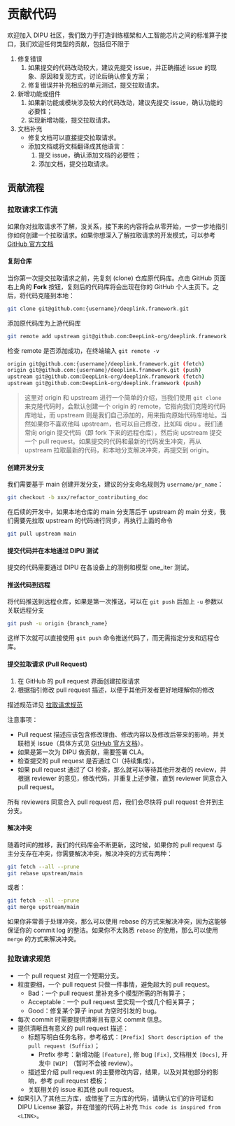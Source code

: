 # 贡献代码

欢迎加入 DIPU 社区，我们致力于打造训练框架和人工智能芯片之间的标准算子接口，我们欢迎任何类型的贡献，包括但不限于

1. 修复错误
   1. 如果提交的代码改动较大，建议先提交 issue，并正确描述 issue 的现象、原因和复现方式，讨论后确认修复方案；
   2. 修复错误并补充相应的单元测试，提交拉取请求。
2. 新增功能或组件
   1. 如果新功能或模块涉及较大的代码改动，建议先提交 issue，确认功能的必要性；
   2. 实现新增功能，提交拉取请求。
3. 文档补充
   - 修复文档可以直接提交拉取请求。
   - 添加文档或将文档翻译成其他语言：
     1. 提交 issue，确认添加文档的必要性；
     2. 添加文档，提交拉取请求。

## 贡献流程

### 拉取请求工作流

如果你对拉取请求不了解，没关系，接下来的内容将会从零开始，一步一步地指引你如何创建一个拉取请求。如果你想深入了解拉取请求的开发模式，可以参考 [GitHub 官方文档](https://docs.github.com/en/github/collaborating-with-issues-and-pull-requests/about-pull-requests)

#### 复刻仓库

当你第一次提交拉取请求之前，先复刻 (clone) 仓库原代码库。点击 GitHub 页面右上角的 **Fork** 按钮，复刻后的代码库将会出现在你的 GitHub 个人主页下。之后，将代码克隆到本地：

```bash
git clone git@github.com:{username}/deeplink.framework.git
```

添加原代码库为上游代码库

```bash
git remote add upstream git@github.com:DeepLink-org/deeplink.framework
```

检查 remote 是否添加成功，在终端输入 `git remote -v`

```bash
origin git@github.com:{username}/deeplink.framework.git (fetch)
origin git@github.com:{username}/deeplink.framework.git (push)
upstream git@github.com:DeepLink-org/deeplink.framework (fetch)
upstream git@github.com:DeepLink-org/deeplink.framework (push)
```

> 这里对 origin 和 upstream 进行一个简单的介绍，当我们使用 `git clone` 来克隆代码时，会默认创建一个 origin 的 remote，它指向我们克隆的代码库地址，而 upstream 则是我们自己添加的，用来指向原始代码库地址。当然如果你不喜欢他叫 upstream，也可以自己修改，比如叫 dipu 。我们通常向 origin 提交代码（即 fork 下来的远程仓库），然后向 upstream 提交一个 pull request。如果提交的代码和最新的代码发生冲突，再从 upstream 拉取最新的代码，和本地分支解决冲突，再提交到 origin。

#### 创建开发分支

我们需要基于 main 创建开发分支，建议的分支命名规则为 `username/pr_name`：

```bash
git checkout -b xxx/refactor_contributing_doc
```

在后续的开发中，如果本地仓库的 main 分支落后于 upstream 的 main 分支，我们需要先拉取 upstream 的代码进行同步，再执行上面的命令

```bash
git pull upstream main
```

#### 提交代码并在本地通过 DIPU 测试

提交的代码需要通过 DIPU 在各设备上的测例和模型 one_iter 测试。

#### 推送代码到远程

将代码推送到远程仓库，如果是第一次推送，可以在 `git push` 后加上 `-u` 参数以关联远程分支

```bash
git push -u origin {branch_name}
```

这样下次就可以直接使用 `git push` 命令推送代码了，而无需指定分支和远程仓库。

#### 提交拉取请求 (Pull Request)

1. 在 GitHub 的 pull request 界面创建拉取请求
2. 根据指引修改 pull request 描述，以便于其他开发者更好地理解你的修改

描述规范详见 [拉取请求规范](#拉取请求规范)

注意事项：

- Pull request 描述应该包含修改理由、修改内容以及修改后带来的影响，并关联相关 issue（具体方式见 [GitHub 官方文档](https://docs.github.com/en/issues/tracking-your-work-with-issues/linking-a-pull-request-to-an-issue)）。
- 如果是第一次为 DIPU 做贡献，需要签署 CLA。
- 检查提交的 pull request 是否通过 CI（持续集成）。
- 如果 pull request 通过了 CI 检查，那么就可以等待其他开发者的 review，并根据 reviewer 的意见，修改代码，并重复上述步骤，直到 reviewer 同意合入 pull request。

所有 reviewers 同意合入 pull request 后，我们会尽快将 pull request 合并到主分支。

#### 解决冲突

随着时间的推移，我们的代码库会不断更新，这时候，如果你的 pull request 与主分支存在冲突，你需要解决冲突，解决冲突的方式有两种：

```bash
git fetch --all --prune
git rebase upstream/main
```

或者：

```bash
git fetch --all --prune
git merge upstream/main
```

如果你非常善于处理冲突，那么可以使用 rebase 的方式来解决冲突，因为这能够保证你的 commit log 的整洁。如果你不太熟悉 `rebase` 的使用，那么可以使用 `merge` 的方式来解决冲突。

### 拉取请求规范

- 一个 pull request 对应一个短期分支。
- 粒度要细，一个 pull request 只做一件事情，避免超大的 pull request。
  - Bad：一个 pull request 里补充多个模型所需的所有算子；
  - Acceptable：一个 pull request 里实现一个或几个相关算子；
  - Good：修复某个算子 input 为空时引发的 bug。
- 每次 commit 时需要提供清晰且有意义 commit 信息。
- 提供清晰且有意义的 pull request 描述：
  - 标题写明白任务名称，参考格式：`[Prefix] Short description of the pull request (Suffix)`；
    - Prefix 参考：新增功能 `[Feature]`, 修 bug `[Fix]`, 文档相关 `[Docs]`, 开发中 `[WIP]` （暂时不会被 review）。
  - 描述里介绍 pull request 的主要修改内容，结果，以及对其他部分的影响，参考 pull request 模板；
  - 关联相关的 issue 和其他 pull request。
- 如果引入了其他三方库，或借鉴了三方库的代码，请确认它们的许可证和 DIPU License 兼容，并在借鉴的代码上补充 `This code is inspired from <LINK>`。
